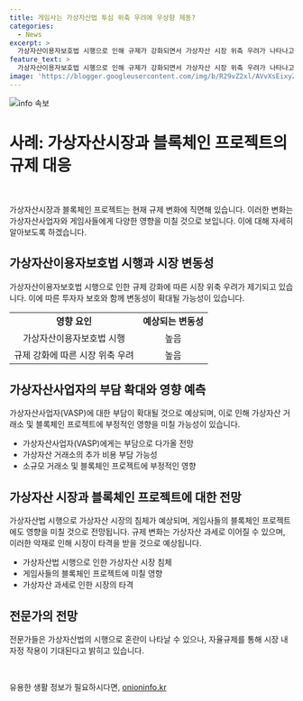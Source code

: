```yaml
---
title: 게임사는 가상자산법 투심 위축 우려에 우상향 제동?
categories:
  - News
excerpt: >
  가상자산이용자보호법 시행으로 인해 규제가 강화되면서 가상자산 시장 위축 우려가 나타나고 있다. 이로 인해 게임사들의 블록체인 프로젝트에도 타격이 예상되며, 가상자산사업자들의 부담도 증가할 것으로 보여 혼란이 예상된다. 게임사의 신작 출시와 시프트업의 코스피 시장 입성으로 게임주가 강세를 보이고 있지만, 가상자산법 시행으로 인한 부정적인 영향을 받을 것으로 전망된다. 또한, 가상자산 과세로 인해 추가적인 악재가 예상되고 있으며, 시장 내 자정 작용을 통해 긍정적인 변화가 예상된다.
feature_text: >
  가상자산이용자보호법 시행으로 인해 규제가 강화되면서 가상자산 시장 위축 우려가 나타나고 있다. 이로 인해 게임사들의 블록체인 프로젝트에도 타격이 예상되며, 가상자산사업자들의 부담도 증가할 것으로 보여 혼란이 예상된다. 게임사의 신작 출시와 시프트업의 코스피 시장 입성으로 게임주가 강세를 보이고 있지만, 가상자산법 시행으로 인한 부정적인 영향을 받을 것으로 전망된다. 또한, 가상자산 과세로 인해 추가적인 악재가 예상되고 있으며, 시장 내 자정 작용을 통해 긍정적인 변화가 예상된다.
image: 'https://blogger.googleusercontent.com/img/b/R29vZ2xl/AVvXsEixyZcFfHzMRdzZMjFBmAUKJYCLCGyLL1o632UiGVXcaFdKo_bkvkuCioo0uUKlGfBVcT3P84aROyZIXSBEx3Aw5nCQ3pTgDom1WDC4m8eifvWiAmWEEVb4x6G_l8C0QH225ldMjyaFvpxGEBGNO37VmDTDMHGhJPq73UglMfDca1-0aw/s1600/blogspot.png'
---
```


<p><img src="https://blogger.googleusercontent.com/img/b/R29vZ2xl/AVvXsEixyZcFfHzMRdzZMjFBmAUKJYCLCGyLL1o632UiGVXcaFdKo_bkvkuCioo0uUKlGfBVcT3P84aROyZIXSBEx3Aw5nCQ3pTgDom1WDC4m8eifvWiAmWEEVb4x6G_l8C0QH225ldMjyaFvpxGEBGNO37VmDTDMHGhJPq73UglMfDca1-0aw/s1600/blogspot.png" alt="info 속보" /></p>

<h1>사례: 가상자산시장과 블록체인 프로젝트의 규제 대응</h1>

<p data-ke-size="size16">&nbsp;</p>

<p>가상자산시장과 블록체인 프로젝트는 현재 규제 변화에 직면해 있습니다. 이러한 변화는 가상자산사업자와 게임사들에게 다양한 영향을 미칠 것으로 보입니다. 이에 대해 자세히 알아보도록 하겠습니다. </p>

<h2 data-ke-size="size26">가상자산이용자보호법 시행과 시장 변동성</h2>

<p>가상자산이용자보호법 시행으로 인한 규제 강화에 따른 시장 위축 우려가 제기되고 있습니다. 이에 따른 투자자 보호와 함께 변동성이 확대될 가능성이 있습니다.</p>

<table>
    <tr>
        <td style="text-align: center; height: 17px;"><b>영향 요인</b></td>
        <td style="text-align: center; height: 17px;"><b>예상되는 변동성</b></td>
    </tr>
    <tr>
        <td style="text-align: center; height: 17px;">가상자산이용자보호법 시행</td>
        <td style="text-align: center; height: 17px;">높음</td>
    </tr>
    <tr>
        <td style="text-align: center; height: 17px;">규제 강화에 따른 시장 위축 우려</td>
        <td style="text-align: center; height: 17px;">높음</td>
    </tr>
</table>

<h2 data-ke-size="size26">가상자산사업자의 부담 확대와 영향 예측</h2>

<p>가상자산사업자(VASP)에 대한 부담이 확대될 것으로 예상되며, 이로 인해 가상자산 거래소 및 블록체인 프로젝트에 부정적인 영향을 미칠 가능성이 있습니다.</p>

<ul>
    <li>가상자산사업자(VASP)에게는 부담으로 다가올 전망</li>
    <li>가상자산 거래소의 추가 비용 부담 가능성</li>
    <li>소규모 거래소 및 블록체인 프로젝트에 부정적인 영향</li>
</ul>

<h2 data-ke-size="size26">가상자산 시장과 블록체인 프로젝트에 대한 전망</h2>

<p>가상자산법 시행으로 가상자산 시장의 침체가 예상되며, 게임사들의 블록체인 프로젝트에도 영향을 미칠 것으로 전망됩니다. 규제 변화는 가상자산 과세로 이어질 수 있으며, 이러한 악재로 인해 시장이 타격을 받을 것으로 예상됩니다.</p>

<ul>
    <li>가상자산법 시행으로 인한 가상자산 시장 침체</li>
    <li>게임사들의 블록체인 프로젝트에 미칠 영향</li>
    <li>가상자산 과세로 인한 시장의 타격</li>
</ul>

<h2 data-ke-size="size26">전문가의 전망</h2>

<p>전문가들은 가상자산법의 시행으로 혼란이 나타날 수 있으나, 자율규제를 통해 시장 내 자정 작용이 기대된다고 밝히고 있습니다.</p>

<p data-ke-size="size16">&nbsp;</p>
유용한 생활 정보가 필요하시다면, <a href="https://onioninfo.kr" rel="dofollow">onioninfo.kr</a>


